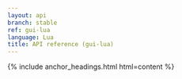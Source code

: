 ```yaml
---
layout: api
branch: stable
ref: gui-lua
language: Lua
title: API reference (gui-lua)
---
```

{% include anchor_headings.html html=content %}
